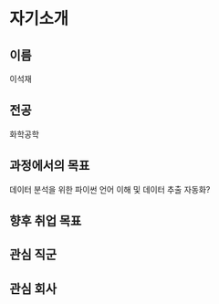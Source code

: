 # 자기소개

## 이름
이석재

## 전공
화학공학

## 과정에서의 목표
데이터 분석을 위한 파이썬 언어 이해 및 데이터 추출 자동화?

## 향후 취업 목표

## 관심 직군

## 관심 회사